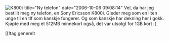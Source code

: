 title="Ny telefon"
date="2006-10-06 09:08:14"
<a class="imagelink" href="http://pjatt.net/images/2006/10/k800i1.jpg" title="K800i"><img id="image350" src="http://pjatt.net/images/2006/10/k800i1.forhaandsvisning.jpg" alt="K800i" align="left" style="margin-right: 5px;"  /></a>Vel, da har jeg bestillt meg ny telefon, en Sony Ericsson K800i. Gleder meg som en liten unge til en tlf som kanskje fungerer. Og som kanskje har dekning her i gokk. Kjøpte med meg et 512MB minnekort også, det var utsolgt for 1GB kort :(

[[!tag  generelt
